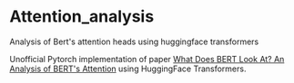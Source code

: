 # Attention_analysis
Analysis of Bert's attention heads using huggingface transformers

Unofficial Pytorch implementation of paper [What Does BERT Look At? An Analysis of BERT's Attention](https://arxiv.org/abs/1906.04341) using HuggingFace Transformers.
